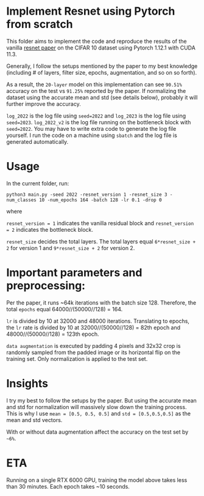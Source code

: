 # Implement Resnet using Pytorch from scratch

This folder aims to implement the code and reproduce the results of the vanilla
[resnet paper](https://arxiv.org/abs/1512.03385) on the CIFAR 10 dataset using Pytorch 1.12.1 with CUDA 11.3.

Generally, I follow the setups mentioned by the paper to my best knowledge (including # of layers, filter size, epochs, augmentation, and so on so forth).

As a result, the `20-layer` model on this implementation can see `90.51%` accuracy on the test vs `91.25%` reported by the paper. If normalizing the dataset using the accurate mean and std (see details below), probably it will further improve the accuracy.

`log_2022` is the log file using `seed=2022` and `log_2023` is the log file using `seed=2023`. `log_2022_v2` is the log file running on the bottleneck block with `seed=2022`. You may have to write extra code to generate the log file yourself. I run the code on a machine using `sbatch` and the log file is generated automatically.


# Usage

In the current folder, run:

`python3 main.py -seed 2022 -resnet_version 1 -resnet_size 3 -num_classes 10 -num_epochs 164 -batch 128 -lr 0.1 -drop 0`

where

`resnet_version = 1` indicates the vanilla residual block and `resnet_version = 2` indicates the bottleneck block.


`resnet_size` decides the total layers. The total layers equal `6*resnet_size + 2` for version 1 and `9*resnet_size + 2` for version 2.

# Important parameters and preprocessing:

Per the paper, it runs ~64k iterations with the batch size 128. Therefore, the total `epochs` equal 64000//(50000//128) = 164.

`lr` is divided by 10 at 32000 and 48000 iterations. Translating to epochs, the `lr` rate is divided by 10 at 32000//(50000//128) = 82th epoch and 48000//(50000//128) = 123th epoch.

`data augmentation` is executed by padding 4 pixels and 32x32 crop is randomly sampled from the padded image or its horizontal flip on the training set. Only normalization is applied to the test set.

# Insights

I try my best to follow the setups by the paper. But using the accurate mean and std for normalization will massively slow down the training process. This is why I use `mean = [0.5, 0.5, 0.5]` and `std = [0.5,0.5,0.5]` as the mean and std vectors.

With or without data augmentation affect the accuracy on the test set by `~6%`.

# ETA

Running on a single RTX 6000 GPU, training the model above takes less than 30 minutes. Each epoch takes ~10 seconds.
